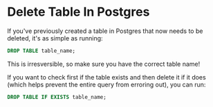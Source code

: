 # Delete Table In Postgres

If you've previously created a table in Postgres that now needs to be deleted, it's as simple as running:

```sql
DROP TABLE table_name;
```

This is irresversible, so make sure you have the correct table name!

If you want to check first if the table exists and then delete it if it does (which
helps prevent the entire query from erroring out), you can run:

```sql
DROP TABLE IF EXISTS table_name;
```
